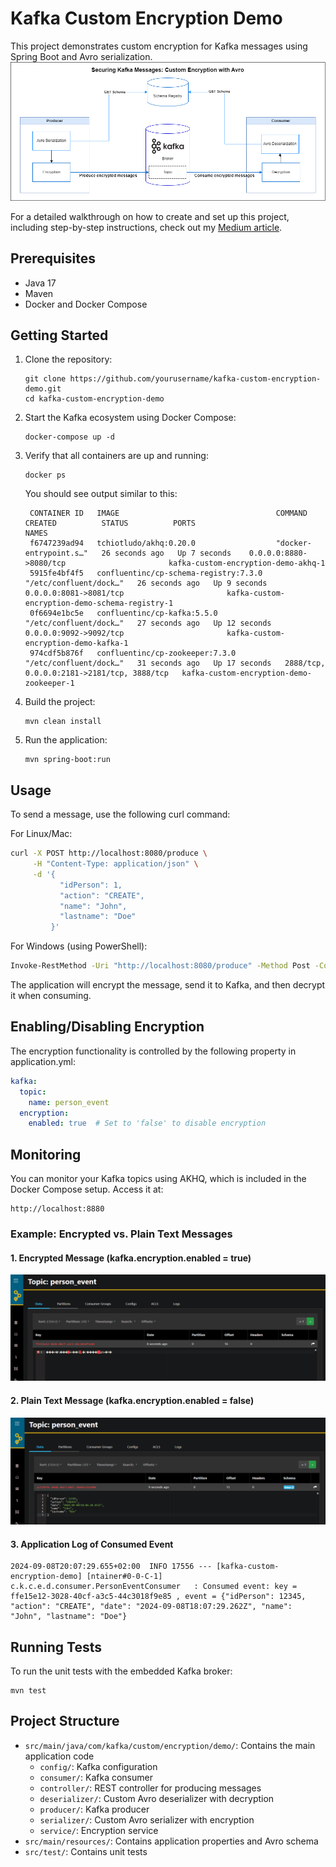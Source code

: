 # Kafka Custom Encryption Demo

This project demonstrates custom encryption for Kafka messages using Spring Boot and Avro serialization.
![Schema](screenshots/schema.png)

For a detailed walkthrough on how to create and set up this project, including step-by-step instructions, check out my [Medium article](https://medium.com/@ayari.mehdi.93/securing-kafka-messages-custom-encryption-with-avro-and-spring-boot-ad4d1868f404).
## Prerequisites

- Java 17
- Maven
- Docker and Docker Compose

## Getting Started

1. Clone the repository:
   ```
   git clone https://github.com/yourusername/kafka-custom-encryption-demo.git
   cd kafka-custom-encryption-demo
   ```

2. Start the Kafka ecosystem using Docker Compose:
   ```
   docker-compose up -d
   ```
3. Verify that all containers are up and running:
   ```
   docker ps
   ```
   You should see output similar to this:
   ```
    CONTAINER ID   IMAGE                                   COMMAND                  CREATED          STATUS          PORTS                                        NAMES
    f6747239ad94   tchiotludo/akhq:0.20.0                  "docker-entrypoint.s…"   26 seconds ago   Up 7 seconds    0.0.0.0:8880->8080/tcp                       kafka-custom-encryption-demo-akhq-1
    5915fe4bf4f5   confluentinc/cp-schema-registry:7.3.0   "/etc/confluent/dock…"   26 seconds ago   Up 9 seconds    0.0.0.0:8081->8081/tcp                       kafka-custom-encryption-demo-schema-registry-1
    0f6694e1bc5e   confluentinc/cp-kafka:5.5.0             "/etc/confluent/dock…"   27 seconds ago   Up 12 seconds   0.0.0.0:9092->9092/tcp                       kafka-custom-encryption-demo-kafka-1
    974cdf5b876f   confluentinc/cp-zookeeper:7.3.0         "/etc/confluent/dock…"   31 seconds ago   Up 17 seconds   2888/tcp, 0.0.0.0:2181->2181/tcp, 3888/tcp   kafka-custom-encryption-demo-zookeeper-1
   ```
4. Build the project:
   ```
   mvn clean install
   ```

5. Run the application:
   ```
   mvn spring-boot:run
   ```

## Usage

To send a message, use the following curl command:

For Linux/Mac:
```bash
curl -X POST http://localhost:8080/produce \
     -H "Content-Type: application/json" \
     -d '{
           "idPerson": 1,
           "action": "CREATE",
           "name": "John",
           "lastname": "Doe"
         }'
```
For Windows (using PowerShell):
```bash
Invoke-RestMethod -Uri "http://localhost:8080/produce" -Method Post -ContentType "application/json" -Body '{"idPerson": 12345, "action": "CREATE", "name": "John", "lastname": "Doe"}'
```

The application will encrypt the message, send it to Kafka, and then decrypt it when consuming.
## Enabling/Disabling Encryption

The encryption functionality is controlled by the following property in application.yml:
```yaml
kafka:
  topic:
    name: person_event
  encryption:
    enabled: true  # Set to 'false' to disable encryption
```

## Monitoring

You can monitor your Kafka topics using AKHQ, which is included in the Docker Compose setup. Access it at:

```
http://localhost:8880
```
### Example: Encrypted vs. Plain Text Messages

#### 1. Encrypted Message (kafka.encryption.enabled = true)
![Encrypted Message](screenshots/encrypted-message.png)

#### 2. Plain Text Message (kafka.encryption.enabled = false)
![Plain Text Message](screenshots/plain-text-message.png)

#### 3. Application Log of Consumed Event
```
2024-09-08T20:07:29.655+02:00  INFO 17556 --- [kafka-custom-encryption-demo] [ntainer#0-0-C-1] c.k.c.e.d.consumer.PersonEventConsumer   : Consumed event: key = ffe15e12-3028-40cf-a3c5-44c3018f9e85 , event = {"idPerson": 12345, "action": "CREATE", "date": "2024-09-08T18:07:29.262Z", "name": "John", "lastname": "Doe"}
```

## Running Tests

To run the unit tests with the embedded Kafka broker:

```
mvn test
```

## Project Structure

- `src/main/java/com/kafka/custom/encryption/demo/`: Contains the main application code
  - `config/`: Kafka configuration
  - `consumer/`: Kafka consumer
  - `controller/`: REST controller for producing messages
  - `deserializer/`: Custom Avro deserializer with decryption
  - `producer/`: Kafka producer
  - `serializer/`: Custom Avro serializer with encryption
  - `service/`: Encryption service
- `src/main/resources/`: Contains application properties and Avro schema
- `src/test/`: Contains unit tests

